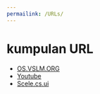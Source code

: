 ```yaml
---
permailink: /URLs/
---
```


# kumpulan URL
* [OS.VSLM.ORG](https://os.vlsm.org/)
* [Youtube](https://os.vslm.org/playlists/)
* [Scele.cs.ui](https://scele.cs.ui.ac.id/course/view.php?id=822)
